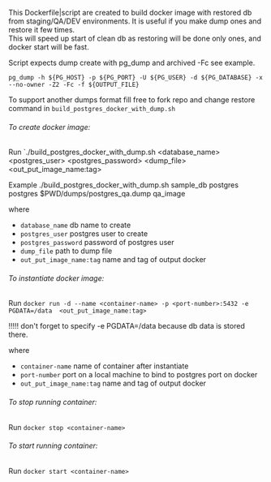 This Dockerfile|script are created to build docker image with restored db from staging/QA/DEV environments.
It is useful if you make dump ones and restore it few times.  
This will speed up start of clean db as restoring will be done only ones,
and docker start will be fast.

Script expects dump create with pg_dump and archived -Fc see example.

`pg_dump -h ${PG_HOST}
-p ${PG_PORT}
-U ${PG_USER}
-d ${PG_DATABASE}
-x --no-owner -Z2 -Fc -f ${OUTPUT_FILE}`

To support another dumps format fill free to fork repo and change restore command in `build_postgres_docker_with_dump.sh`

###### To create docker image:
Run `./build_postgres_docker_with_dump.sh <database_name> <postgres_user> <postgres_password> <dump_file> <out_put_image_name:tag> 

Example ./build_postgres_docker_with_dump.sh sample_db postgres postgres $PWD/dumps/postgres_qa.dump qa_image


where 

* `database_name` db name to create 
* `postgres_user` postgres user to create
* `postgres_password` password of postgres user
* `dump_file` path to dump file
* `out_put_image_name:tag` name and tag of output docker

###### To instantiate docker image:

Run `docker run -d --name <container-name> -p <port-number>:5432 -e PGDATA=/data  <out_put_image_name:tag>`

!!!!! don't forget to specify -e PGDATA=/data because db data is stored there.

where

* `container-name` name of container after instantiate
* `port-number` port on a local machine to bind to postgres port on docker
* `out_put_image_name:tag` name and tag of output docker 

###### To stop running container:

Run `docker stop <container-name>`

###### To start running container:

Run `docker start <container-name>`
